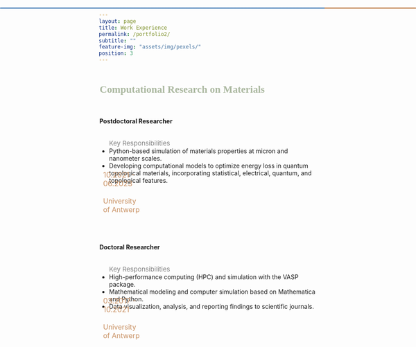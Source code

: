 ```yaml
---
layout: page
title: Work Experience
permalink: /portfolio2/
subtitle: ""
feature-img: "assets/img/pexels/"
position: 3
---
```




<style>
    /* Style for the section titles */
    .textbox {
        display: flex;
        font-weight: bold;
        font-family: 'Garamond';
        font-size: 20px;
        color: #abb8a0;
        margin-left: 0.1em;
    }

    :root {
        --gradient-line-width: 100%; /* Define the width of the gradient line */
    }

    .gradient-line::before {
        content: '';
        position: absolute;
        top: 54px;
        left: 0;
        width: var(--gradient-line-width);
        height: 3px;
        background: linear-gradient(to right, rgba(62, 121, 180, 0.6) 78%, rgba(200, 144, 98, 1) 23%);
        border-radius: 10px;
    }

    .additional-column {
        display: flex;
        flex-direction: column;
        justify-content: flex-start;
        align-items: flex-start;
        padding: 0;
        font-size: 17px;
        width: calc(var(--gradient-line-width) * 0.2); /* 20% of the gradient line width */
        border-radius: 20px;
        margin-right: -10px;
        position: relative;
    }

    .additional-column span.date {
        font-size: 17px;
        color: rgba(200, 144, 98, 1);
        margin-top: -25px; /* Adjusted to bring the date closer to the location */
        margin-left: 10px;
        position: relative; /* Added to allow for relative positioning */
        top: -20px; /* Moves the date upwards */
    }

    .additional-column span.location {
        font-size: 16px;
        color: rgba(200, 144, 98, 1);
        margin-left: 10px;
        padding-bottom: 17px;
        margin-top: 10px;
        position: relative; /* Added to allow for relative positioning */
        top: -10px; /* Moves the location upwards */
    }

    /* Responsive adjustments for smaller screens */
    @media only screen and (max-width: 600px) {
        .gradient-line::before {
            top: 50px;
            left: 10px;
            width: 98%;
            height: 3px;
            background: rgba(62, 121, 180, 0.2);
            border-radius: 10px;
        }
    }
</style>

<body>
    <section>
        <div class="textbox">
            <div class="title-container">
                <i class="fa fa-briefcase"></i>
                <h3>Computational Research on Materials</h3>
            </div>
        </div>
        <br>
        <div class="textbox2">
            <div class="main-content">
                <div style="margin-left: 0.1em; margin-top: -0.6em; margin-bottom: 0.1em; display: flex; align-items: center; margin-bottom: 5px;">
                    <h4>Postdoctoral Researcher</h4>
                </div>
                <ul>
                    <li style="list-style-type: none; color: gray; font-size: 15px;">Key Responsibilities</li>
                    <li>Python-based simulation of materials properties at micron and nanometer scales.</li>
                    <li>Developing computational models to optimize energy loss in quantum topological materials, incorporating statistical, electrical, quantum, and topological features.</li>
                </ul>
                <div class="gradient-line"></div>
            </div>
            <div class="additional-column">
                <span class="date">10.2021 - 06.2023</span>
                <span class="location">University of Antwerp</span>
            </div>
        </div>
        <div style="height: 30px;"></div>
        <div class="textbox2">
            <div class="main-content">
                <div style="margin-left: 0.1em; margin-top: -0.6em; margin-bottom: 0.1em; display: flex; align-items: center; margin-bottom: 5px;">
                    <h4>Doctoral Researcher</h4>
                </div>
                <ul>
                    <li style="list-style-type: none; color: gray; font-size: 15px;">Key Responsibilities</li>
                    <li>High-performance computing (HPC) and simulation with the VASP package.</li>
                    <li>Mathematical modeling and computer simulation based on Mathematica and Python.</li>
                    <li>Data visualization, analysis, and reporting findings to scientific journals.</li>
                </ul>
                <div class="gradient-line"></div>
            </div>
            <div class="additional-column">
                <span class="date">03.2017 - 10.2021</span>
                <span class="location">University of Antwerp</span>
            </div>
        </div>
    </section>
    <!-- Additional sections follow a similar structure -->
</body>

